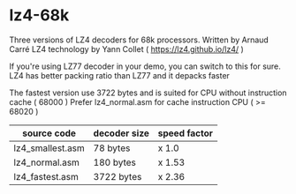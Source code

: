 # lz4-68k
Three versions of LZ4 decoders for 68k processors. 
Written by Arnaud Carré
LZ4 technology by Yann Collet ( https://lz4.github.io/lz4/ )

If you're using LZ77 decoder in your demo, you can switch to this for sure. LZ4 has better packing ratio than LZ77 and it depacks faster

The fastest version use 3722 bytes and is suited for CPU without instruction cache ( 68000 )
Prefer lz4_normal.asm for cache instruction CPU ( >= 68020 )

| source code | decoder size | speed factor |
|-|--------------|--------------|
| lz4_smallest.asm | 78 bytes | x 1.0 |
| lz4_normal.asm | 180 bytes | x 1.53 |
| lz4_fastest.asm | 3722 bytes | x 2.36 |

